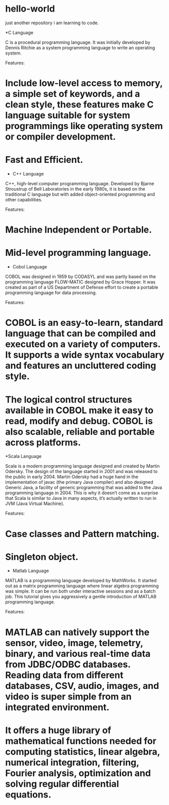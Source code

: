 # hello-world
just another repository
i am learning to code.

*C Language 

C is a procedural programming language. It was initially developed by Dennis Ritchie as a system programming language to write an operating system. 

Features:

# Include low-level access to memory, a simple set of keywords, and a clean style, these features make C language suitable for system programmings like operating system or compiler development.

# Fast and Efficient.

* C++ Language

C++, high-level computer programming language. Developed by Bjarne Stroustrup of Bell Laboratories in the early 1980s, it is based on the traditional C language but with added object-oriented programming and other capabilities. 

Features:

# Machine Independent or Portable.

# Mid-level programming language. 


* Cobol Language 

COBOL was designed in 1959 by CODASYL and was partly based on the programming language FLOW-MATIC designed by Grace Hopper. It was created as part of a US Department of Defense effort to create a portable programming language for data processing.

Features:

 # COBOL is an easy-to-learn, standard language that can be compiled and executed on a variety of computers. It supports a wide syntax vocabulary and features an uncluttered coding style.
 
# The logical control structures available in COBOL make it easy to read, modify and debug. COBOL is also scalable, reliable and portable across platforms.

*Scala Language

Scala is a modern programming language designed and created by Martin Odersky. The design of the language started in 2001 and was released to the public in early 2004. Martin Odersky had a huge hand in the implementation of javac (the primary Java compiler) and also designed Generic Java, a facility of generic programming that was added to the Java programming language in 2004. This is why it doesn’t come as a surprise that Scala is similar to Java in many aspects, it’s actually written to run in JVM (Java Virtual Machine).

Features:

# Case classes and Pattern matching.

# Singleton object.

* Matlab Language

MATLAB is a programming language developed by MathWorks. It started out as a matrix programming language where linear algebra programming was simple. It can be run both under interactive sessions and as a batch job. This tutorial gives you aggressively a gentle introduction of MATLAB programming language.
 

Features:

# MATLAB can natively support the sensor, video, image, telemetry, binary, and various real-time data from JDBC/ODBC databases. Reading data from different databases, CSV, audio, images, and video is super simple from an integrated environment.

# It offers a huge library of mathematical functions needed for computing statistics, linear algebra, numerical integration, filtering, Fourier analysis, optimization and solving regular differential equations. 
